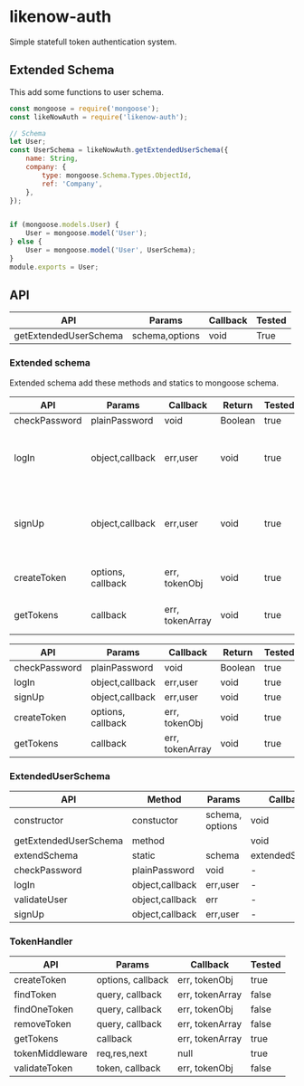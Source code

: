# likenow-auth
Simple statefull token authentication system.
## Extended Schema
This add some functions to user schema.
```javascript
const mongoose = require('mongoose');
const likeNowAuth = require('likenow-auth');

// Schema
let User;
const UserSchema = likeNowAuth.getExtendedUserSchema({
	name: String,
	company: {
		type: mongoose.Schema.Types.ObjectId,
		ref: 'Company',
	},
});


if (mongoose.models.User) {
	User = mongoose.model('User');
} else {
	User = mongoose.model('User', UserSchema);
}
module.exports = User;
```

## API
|API|Params|Callback|Tested
|-|-|-|-|
|getExtendedUserSchema|schema,options|void|True

### Extended schema
Extended schema add these methods and statics to mongoose schema.

|API|Params|Callback|Return|Tested|Description
|-|-|-|-|-|-|
|checkPassword|plainPassword|void|Boolean|true|-
|logIn|object,callback|err,user|void|true|require password AND (email OR username)
|signUp|object,callback|err,user|void|true|signup require password AND (email OR username)
|createToken|options, callback | err, tokenObj |void|true|Create token and save to db
|getTokens| callback | err, tokenArray | void| true | return all user's tokens


|API|Params|Callback|Return|Tested|Description
|-|-|-|-|-|-|
|checkPassword|plainPassword|void|Boolean|true
|logIn|object,callback|err,user|void|true
|signUp|object,callback|err,user|void|true
|createToken|options, callback|err, tokenObj|void|true
|getTokens|callback|err, tokenArray|void|true 



### ExtendedUserSchema
|API|Method|Params|Callback|Return|Tested
|-|-|-|-|-|-|
|constructor|constuctor|schema, options| void| void | true
|getExtendedUserSchema|method||void|void|true
|extendSchema|static|schema|extendedSchema|void|true
|checkPassword|plainPassword|void|-|Boolean|true
|logIn|object,callback|err,user|-|void|true
|validateUser|object,callback|err|-|void|false
|signUp|object,callback|err,user|-|void|true

### TokenHandler
|API|Params|Callback|Tested
|-|-|-|-|
|createToken| options, callback | err, tokenObj | true
|findToken| query, callback | err, tokenArray | false
|findOneToken| query, callback | err, tokenObj | false
|removeToken| query, callback | err, tokenArray | false
|getTokens| callback | err, tokenArray | true
|tokenMiddleware| req,res,next | null | true
|validateToken| token, callback | err, tokenObj | false